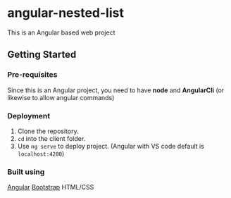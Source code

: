 # angular-nested-list
This is an Angular based web project 

## Getting Started
### Pre-requisites
Since this is an Angular project, you need to have **node** and **AngularCli** (or likewise to allow angular commands)
### Deployment
1. Clone the repository.
2. `cd` into the client folder.
3. Use `ng serve` to deploy project. (Angular with VS code default is `localhost:4200`)
### Built using
[Angular](https://angular.io/)
[Bootstrap](https://v4-alpha.getbootstrap.com/)
HTML/CSS

